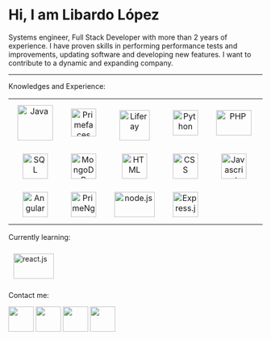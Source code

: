 <h1>Hi, I am Libardo López</h1>

Systems engineer, Full Stack Developer with more than 2 years of experience. I have proven skills in performing performance tests and improvements, updating software and developing new features. I want to contribute to a dynamic and expanding company.

  
---

Knowledges and Experience:

<table style="border-collapse: collapse; border: none; width: 100%; text-align: center;">
  <tr>
    <td><a href="#"><img src="https://i.blogs.es/8d2420/650_1000_java/1366_2000.png" width="70px" height="70px" alt="Java" title="Java" style="padding-top:10px;padding-right:10px;padding-left:10px;padding-bottom:10px;"></a></td>
    <td><a href="#"><img src="https://i1.wp.com/www.primefaces.org/wp-content/uploads/2021/10/primeng-logo-white.png?fit=280%2C300&ssl=1" width="50px" height="55px" style="padding-top:10px;padding-right:10px;padding-left:10px;padding-bottom:10px;" alt="Primefaces" title="Primefaces"></a></td>
    <td><a href="#"><img src="https://avatars.githubusercontent.com/u/131436?s=280&v=4" width="60px" height="60px" style="padding-top:10px;padding-right:10px;padding-left:10px;" alt="Liferay" title="Liferay"></a></td>
    <td><a href="#"><img src="https://upload.wikimedia.org/wikipedia/commons/thumb/c/c3/Python-logo-notext.svg/1200px-Python-logo-notext.svg.png" width="50px" height="50px" style="padding-top:10px;padding-right:10px;padding-left:10px;padding-bottom:10px;" alt="Python" title="Python" ></a></td>
    <td><a href="#"><img src="https://upload.wikimedia.org/wikipedia/commons/thumb/2/27/PHP-logo.svg/2560px-PHP-logo.svg.png" width="70px" height="50px" style="padding-top:10px;padding-right:10px;padding-left:10px;padding-bottom:10px;" alt="PHP" title="PHP"></a></td>
    <td><a href="#"><img src="https://upload.wikimedia.org/wikipedia/commons/thumb/9/9a/Laravel.svg/1200px-Laravel.svg.png" width="50px" height="50px" style="padding-top:10px;padding-right:10px;padding-left:10px;padding-bottom:10px;" alt="Laravel" title="Laravel" ></a></td>
  </tr>
  <tr>
    <td><a href="#"><img src="https://lineadecodigo.com/wp-content/uploads/2014/04/sql-e1633736325758.png" width="50px" height="50px" style="padding-top:10px;padding-right:10px;padding-left:10px;padding-bottom:10px;" alt="SQL" title="SQL"></a></td>
    <td><a href="#"><img src="https://miro.medium.com/v2/resize:fit:512/1*doAg1_fMQKWFoub-6gwUiQ.png" width="50px" height="50px" style="padding-top:10px;padding-right:10px;padding-left:10px;padding-bottom:10px;" alt="MongoDB" title="MongoDB"></a></td>
    <td><a href="#"><img src="https://img.freepik.com/iconos-gratis/html-5_318-674234.jpg?w=2000" width="50px" height="50px" style="padding-top:10px;padding-right:10px;padding-left:10px;padding-bottom:10px;" alt="HTML" title="HTML"></a></td>
    <td><a href="#"> <img src="https://img.freepik.com/iconos-gratis/css_318-698167.jpg" width="50px" height="50px" style="padding-top:10px;padding-right:10px;padding-left:10px;padding-bottom:10px;" alt="CSS" title="CSS"></a></td>
    <td><a href="#"><img src="https://upload.wikimedia.org/wikipedia/commons/thumb/9/99/Unofficial_JavaScript_logo_2.svg/1200px-Unofficial_JavaScript_logo_2.svg.png" width="50px" height="50px" style="padding-top:10px;padding-right:10px;padding-left:10px;padding-bottom:10px;" alt="Javascript" title="Javascript"></a></td>
    <td><a href="#"><img src="https://upload.wikimedia.org/wikipedia/commons/4/4c/Typescript_logo_2020.svg" width="50px" height="50px" alt="Typescript" title="Typescript"></a></td>
  </tr>
  <tr>
    <td><a href="#"><img src="https://upload.wikimedia.org/wikipedia/commons/thumb/c/cf/Angular_full_color_logo.svg/1200px-Angular_full_color_logo.svg.png" width="50px" height="50px" style="padding-top:10px;padding-right:10px;padding-left:10px;padding-bottom:10px;" alt="Angular" title="Angular"></a></td>
    <td><a href="#"><img src="https://i0.wp.com/primefaces.org/wp-content/uploads/2016/10/primeng.png?resize=250%2C250" width="50px" height="50px" style="padding-top:10px;padding-right:10px;padding-left:10px;padding-bottom:10px;" alt="PrimeNg" title="PrimeNg"></a></td>
    <td><a href="#"><img src="https://upload.wikimedia.org/wikipedia/commons/thumb/d/d9/Node.js_logo.svg/1200px-Node.js_logo.svg.png" alt="node.js" width="80px" height="50px" style="padding-top:10px;padding-right:10px;padding-left:10px;padding-bottom:10px;" alt="Node" title="Node.js"></a></td>
    <td><a href="#"><img src="https://ajeetchaulagain.com/static/7cb4af597964b0911fe71cb2f8148d64/87351/express-js.png" width="50px" height="50px" style="padding-top:10px;padding-right:10px;padding-left:10px;padding-bottom:10px;" alt="Express.js" title="Express.js"></td>
    <td></td>
    <td></td>
  </tr>
</table>
                 

 

Currently learning:

  <a href="#"><img src="https://www.datocms-assets.com/45470/1631110818-logo-react-js.png" alt="react.js" width="80px" height="50px" style="padding-top:10px;padding-right:10px;padding-left:10px;padding-bottom:10px;" alt="React" title="React.js"></a>   



Contact me:

<a href="https://www.linkedin.com/in/libardo06/" target="_blank">
<img src="https://img.freepik.com/iconos-gratis/linkedin_318-187585.jpg" width="50px" height="50px"></a>
<a href="mailto:libardo6699@gmail.com?subject=Hola%20Libardo" target="_blank">
<img src="https://img.freepik.com/iconos-gratis/gmail_318-674228.jpg" width="50px" height="50px"></a>
<a href="https://www.facebook.com/libardo.lopez6/" target="_blank">
<img src="https://upload.wikimedia.org/wikipedia/commons/thumb/5/51/Facebook_f_logo_%282019%29.svg/2048px-Facebook_f_logo_%282019%29.svg.png" width="50px" height="50px"></a>
<a href="https://www.instagram.com/libardo.lopez6/" target="_blank">
<img src="https://upload.wikimedia.org/wikipedia/commons/thumb/e/e7/Instagram_logo_2016.svg/2048px-Instagram_logo_2016.svg.png" width="50px" height="50px"></a>


